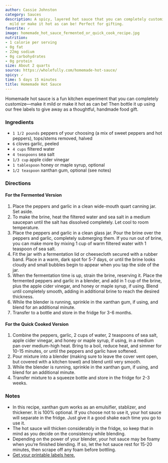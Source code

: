```yaml
---
author: Cassie Johnston
category: Sauces
description: A spicy, layered hot sauce that you can completely customize. Make it
  mild or make it hot as can be! Perfect for gifting.
favorite: ✓
image: homemade_hot_sauce_fermented_or_quick_cook_recipe.jpg
nutrition:
- 1 calorie per serving
- 0g fat
- 22mg sodium
- 0g carbohydrates
- 0g protein
size: About 2 quarts
source: https://wholefully.com/homemade-hot-sauce/
spicy: ✓
time: 5 days 15 minutes
title: Homemade Hot Sauce
---
```

Homemade hot sauce is a fun kitchen experiment that you can completely customize—make it mild or make it hot as can be! Then bottle it up using our free labels to give away as a thoughtful, handmade food gift. 

### Ingredients

* `1 1/2 pounds` peppers of your choosing (a mix of sweet peppers and hot peppers), tops/stems removed, halved
* `6` cloves garlic, peeled
* `4 cups` filtered water
* `4 teaspoons` sea salt
* `1/3 cup` apple cider vinegar
* `1 tablespoon` honey or maple syrup, optional
* `1/2 teaspoon` xanthan gum, optional (see notes)

### Directions

#### For the Fermented Version

1. Place the peppers and garlic in a clean wide-mouth quart canning jar. Set aside.
2. To make the brine, heat the filtered water and sea salt in a medium saucepan until the salt has dissolved completely. Let cool to room temperature.  
3. Place the peppers and garlic in a clean glass jar. Pour the brine over the peppers and garlic, completely submerging them. If you run out of brine, you can make more by mixing 1 cup of warm filtered water with 1 teaspoon of sea salt.
4. Fit the jar with a fermentation lid or cheesecloth secured with a rubber band. Place in a warm, dark spot for 5-7 days, or until the brine looks cloudy and small bubbles begin to appear when you tap the side of the jar.  
5. When the fermentation time is up, strain the brine, reserving it. Place the fermented peppers and garlic in a blender, and add in 1 cup of the brine, plus the apple cider vinegar, and honey or maple syrup, if using. Blend until completely smooth, adding in additional brine to reach the desired thickness.  
6. While the blender is running, sprinkle in the xanthan gum, if using, and blend for an additional minute.
7. Transfer to a bottle and store in the fridge for 3-6 months.

#### For the Quick Cooked Version

1. Combine the peppers, garlic, 2 cups of water, 2 teaspoons of sea salt, apple cider vinegar, and honey or maple syrup, if using, in a medium pan over medium-high heat. Bring to a boil, reduce heat, and simmer for 10-15 minutes, or until the peppers and garlic have softened.
2. Pour mixture into a blender (making sure to leave the cover vent open, but covered with a kitchen towel) and blend until very smooth.
3. While the blender is running, sprinkle in the xanthan gum, if using, and blend for an additional minute.
4. Transfer mixture to a squeeze bottle and store in the fridge for 2-3 weeks.

### Notes

* In this recipe, xanthan gum works as an emulsifier, stablizer, and thickener. It is 100% optional. If you choose not to use it, your hot sauce will separate in the fridge. Just give it a good shake each time you go to use it.  
* The hot sauce will thicken considerably in the fridge, so keep that in mind as you decide on the consistency while blending.  
* Depending on the power of your blender, your hot sauce may be foamy when you’re finished blending. If so, let the hot sauce rest for 15-20 minutes, then scrape off any foam before bottling.
* [Get your printable labels here.](https://wholefully.com/wp-content/uploads/2019/12/wholefully-printable-hot-sauce-labels.pdf)